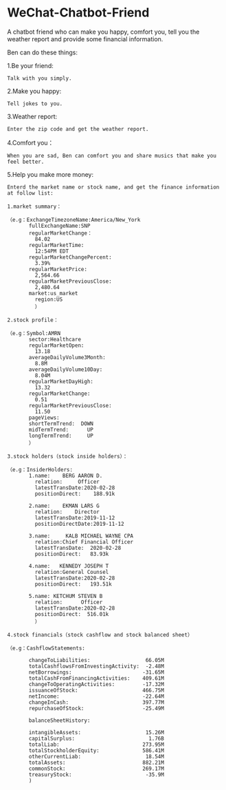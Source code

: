# WeChat-Chatbot-Friend

A chatbot friend who can make you happy, comfort you, tell you the weather report and provide some financial information.

Ben can do these things:

1.Be your friend:
    
    Talk with you simply.

2.Make you happy:
    
    Tell jokes to you.
    
3.Weather report:
    
    Enter the zip code and get the weather report.

4.Comfort you：
    
    When you are sad, Ben can comfort you and share musics that make you feel better. 
    
5.Help you make more money:
    
    Enterd the market name or stock name, and get the finance information at follow list:
    
    1.market summary：
    
    （e.g：ExchangeTimezoneName:America/New_York
           fullExchangeName:SNP
           regularMarketChange：
             84.02
           regularMarketTime:
             12:54PM EDT
           regularMarketChangePercent:
             3.39%
           regularMarketPrice:
             2,564.66
           regularMarketPreviousClose:
             2,480.64
           market:us_market
             region:US
             ）
             
    2.stock profile：
    
    （e.g：Symbol:AMRN
           sector:Healthcare
           regularMarketOpen:
             13.18
           averageDailyVolume3Month:
             8.8M
           averageDailyVolume10Day:
             8.04M
           regularMarketDayHigh:
             13.32
           regularMarketChange:
             0.51
           regularMarketPreviousClose:
             11.50
           pageViews:
           shortTermTrend:  DOWN
           midTermTrend:      UP
           longTermTrend:     UP
           ）
           
    3.stock holders（stock inside holders）：
    
    （e.g：InsiderHolders:
           1.name:    BERG AARON D.
             relation:     Officer
             latestTransDate:2020-02-28
             positionDirect:    188.91k

           2.name:    EKMAN LARS G
             relation:    Director
             latestTransDate:2019-11-12
             positionDirectDate:2019-11-12

           3.name:     KALB MICHAEL WAYNE CPA
             relation:Chief Financial Officer
             latestTransDate:  2020-02-28
             positionDirect:   83.93k

           4.name:   KENNEDY JOSEPH T
             relation:General Counsel
             latestTransDate:2020-02-28
             positionDirect:   193.51k

           5.name: KETCHUM STEVEN B
             relation:      Officer
             latestTransDate:2020-02-28
             positionDirect:  516.01k
             ）
             
    4.stock financials（stock cashflow and stock balanced sheet）
    
    （e.g：CashflowStatements:

           changeToLiabilities:                  66.05M
           totalCashflowsFromInvestingActivity:  -2.48M
           netBorrowings:                       -31.65M
           totalCashFromFinancingActivities:    409.61M
           changeToOperatingActivities:         -17.32M
           issuanceOfStock:                     466.75M
           netIncome:                           -22.64M
           changeInCash:                        397.77M
           repurchaseOfStock:                   -25.49M
           
           balanceSheetHistory:

           intangibleAssets:                     15.26M
           capitalSurplus:                        1.76B
           totalLiab:                           273.95M
           totalStockholderEquity:              586.41M
           otherCurrentLiab:                     18.54M
           totalAssets:                         882.21M
           commonStock:                         269.17M
           treasuryStock:                        -35.9M
           )
           
           
